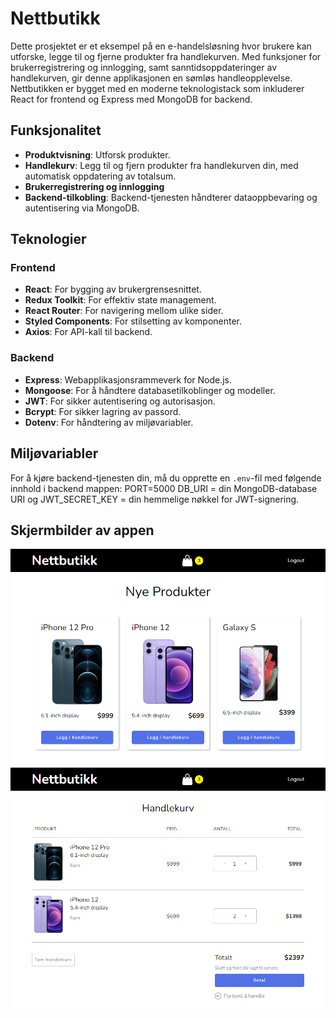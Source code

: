 # Nettbutikk

Dette prosjektet er et eksempel på en e-handelsløsning hvor brukere kan utforske, legge til og fjerne produkter fra handlekurven. Med funksjoner for brukerregistrering og innlogging, samt sanntidsoppdateringer av handlekurven, gir denne applikasjonen en sømløs handleopplevelse. Nettbutikken er bygget med en moderne teknologistack som inkluderer React for frontend og Express med MongoDB for backend.

## Funksjonalitet

- **Produktvisning**: Utforsk produkter.
- **Handlekurv**: Legg til og fjern produkter fra handlekurven din, med automatisk oppdatering av totalsum.
- **Brukerregistrering og innlogging**
- **Backend-tilkobling**: Backend-tjenesten håndterer dataoppbevaring og autentisering via MongoDB.

## Teknologier

### Frontend
- **React**: For bygging av brukergrensesnittet.
- **Redux Toolkit**: For effektiv state management.
- **React Router**: For navigering mellom ulike sider.
- **Styled Components**: For stilsetting av komponenter.
- **Axios**: For API-kall til backend.

### Backend
- **Express**: Webapplikasjonsrammeverk for Node.js.
- **Mongoose**: For å håndtere databasetilkoblinger og modeller.
- **JWT**: For sikker autentisering og autorisasjon.
- **Bcrypt**: For sikker lagring av passord.
- **Dotenv**: For håndtering av miljøvariabler.

## Miljøvariabler

For å kjøre backend-tjenesten din, må du opprette en `.env`-fil med følgende innhold i backend mappen:
PORT=5000
DB_URI = din MongoDB-database URI og 
JWT_SECRET_KEY = din hemmelige nøkkel for JWT-signering.

## Skjermbilder av appen
![Eksempel på produkter](images/Nettbutikk1.png)
![Eksempel på handlekurv](images/Nettbutikk2.png)
